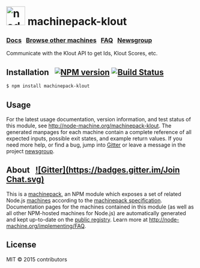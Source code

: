
<h1>
  <a href="http://node-machine.org" title="Node-Machine public registry"><img alt="node-machine logo" title="Node-Machine Project" src="http://node-machine.org/images/machine-anthropomorph-for-white-bg.png" width="50" /></a>
  machinepack-klout
</h1>

### [Docs](http://node-machine.org/machinepack-klout) &nbsp; [Browse other machines](http://node-machine.org/machinepacks) &nbsp;  [FAQ](http://node-machine.org/implementing/FAQ)  &nbsp;  [Newsgroup](https://groups.google.com/forum/?hl=en#!forum/node-machine)

Communicate with the Klout API to get Ids, Klout Scores, etc.


## Installation &nbsp; [![NPM version](https://badge.fury.io/js/machinepack-klout.svg)](http://badge.fury.io/js/machinepack-klout) [![Build Status](https://travis-ci.org/mikermcneil/machinepack-klout.png?branch=master)](https://travis-ci.org/mikermcneil/machinepack-klout)

```sh
$ npm install machinepack-klout
```

## Usage

For the latest usage documentation, version information, and test status of this module, see <a href="http://node-machine.org/machinepack-klout" title="Communicate with the Klout API to get Ids, Klout Scores, etc. (for node.js)">http://node-machine.org/machinepack-klout</a>.  The generated manpages for each machine contain a complete reference of all expected inputs, possible exit states, and example return values.  If you need more help, or find a bug, jump into [Gitter](https://gitter.im/node-machine/general) or leave a message in the project [newsgroup](https://groups.google.com/forum/?hl=en#!forum/node-machine).

## About  &nbsp; [![Gitter](https://badges.gitter.im/Join Chat.svg)](https://gitter.im/node-machine/general?utm_source=badge&utm_medium=badge&utm_campaign=pr-badge&utm_content=badge)

This is a [machinepack](http://node-machine.org/machinepacks), an NPM module which exposes a set of related Node.js [machines](http://node-machine.org/spec/machine) according to the [machinepack specification](http://node-machine.org/spec/machinepack).
Documentation pages for the machines contained in this module (as well as all other NPM-hosted machines for Node.js) are automatically generated and kept up-to-date on the <a href="http://node-machine.org" title="Public machine registry for Node.js">public registry</a>.
Learn more at <a href="http://node-machine.org/implementing/FAQ" title="Machine Project FAQ (for implementors)">http://node-machine.org/implementing/FAQ</a>.

## License

MIT &copy; 2015 contributors

